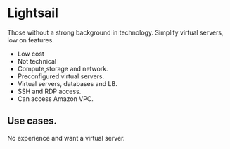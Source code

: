 # Lightsail

Those without a strong background in technology. Simplify virtual servers, low on features.

- Low cost
- Not technical
- Compute,storage and network.
- Preconfigured virtual servers.
- Virtual servers, databases and LB.
- SSH and RDP access.
- Can access Amazon VPC.

## Use cases.

No experience and want a virtual server.